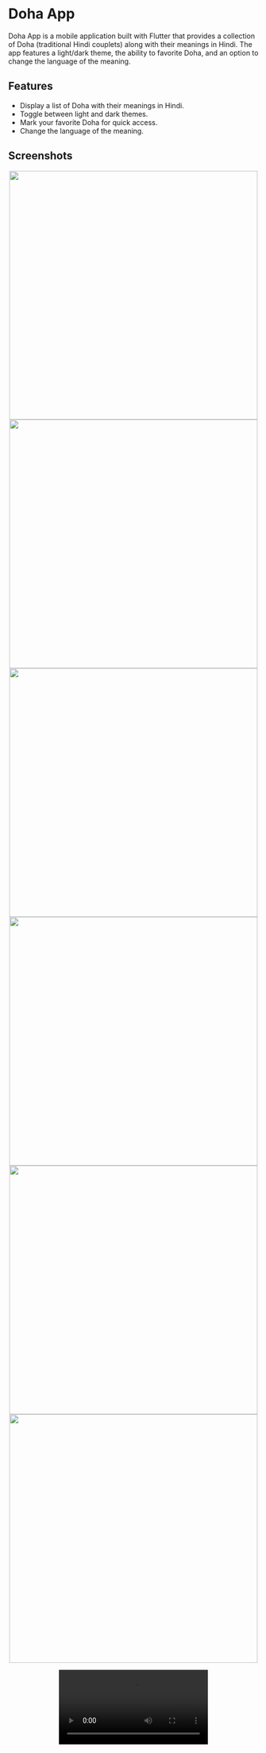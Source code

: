 # Doha App

Doha App is a mobile application built with Flutter that provides a collection of Doha (traditional Hindi couplets) along with their meanings in Hindi. The app features a light/dark theme, the ability to favorite Doha, and an option to change the language of the meaning.

## Features

- Display a list of Doha with their meanings in Hindi.
- Toggle between light and dark themes.
- Mark your favorite Doha for quick access.
- Change the language of the meaning.

## Screenshots
<div align="center">
  
 <img src="https://github.com/Ashupaldeora/jamal_ke_dohe/assets/143180848/e17f3da5-462f-4fa7-87c3-ab498545f94e" height=500px >
 <img src="https://github.com/Ashupaldeora/jamal_ke_dohe/assets/143180848/2e902259-79d1-40c8-a893-2f7ae8a0f8f5" height=500px >
  <img src="https://github.com/Ashupaldeora/jamal_ke_dohe/assets/143180848/03dd7dd6-1c5b-440b-8510-a924213a6d62" height=500px >
  

 
   
</div>

<div align="center">
  
  <img src="https://github.com/Ashupaldeora/jamal_ke_dohe/assets/143180848/14a0b010-7b97-436c-8770-8c8b4c272000" height=500px >
   
   <img src="https://github.com/Ashupaldeora/jamal_ke_dohe/assets/143180848/78d982ed-77f5-49ba-a348-ef7f9d49bd00" height=500px >
  <img src="https://github.com/Ashupaldeora/jamal_ke_dohe/assets/143180848/e3df0aa6-c919-41d8-98db-cae092e03673" height=500px >
 
  
   <video src="https://github.com/Ashupaldeora/jamal_ke_dohe/assets/143180848/6f4798af-e80a-4986-bd70-1c95e426a392"></video>
</div>





